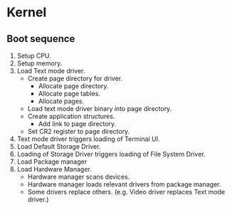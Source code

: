 # Kernel

## Boot sequence

1. Setup CPU.
2. Setup memory.
3. Load Text mode driver.
    - Create page directory for driver.
        - Allocate page directory.
        - Allocate page tables.
        - Allocate pages.
    - Load text mode driver binary into page directory.
    - Create application structures.
        - Add link to page directory.
    - Set CR2 register to page directory.
4. Text mode driver triggers loading of Terminal UI.
5. Load Default Storage Driver.
6. Loading of Storage Driver triggers loading of File System Driver.
7. Load Package manager
8. Load Hardware Manager.
    - Hardware manager scans devices.
    - Hardware manager loads relevant drivers from package manager.
    - Some drivers replace others. (e.g. Video driver replaces Text mode driver.)